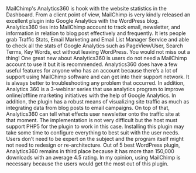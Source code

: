  MailChimp's Analytics360 is hook with the website statistics in the Dashboard. 
From a client point of view, MailChimp is very kindly released an excellent plugin into Google Analytics with the WordPress blog. Analytics360 ties into MailChimp account to track email, newsletter, and information in relation to blog post effectively and frequently. It lets people grab Traffic Stats, Email Marketing and Email List Manager Service and able to check all the stats of Google Analytics such as PageView/User, Search Terms, Key Words, ect without leaving WordPress. You would not miss out a thing!
 One great new about Analytics360 is users do not need a MailChimp account to use it but it is recommended. Analytics360 does have a few useful features for anyone who has an account because there’s a lot of support using MailChimp software and can get into their support network. It is always better to troubleshooting any problem that occurred. 
In addition, Analytics 360 is a 3-webinar series that use analytics program to improve online/offline marketing initiatives with the help of Google Analytics. In addition, the plugin has a robust means of visualizing site traffic as much as integrating data from blog posts to email campaigns. On top of that, Analytics360 can tell what effects user newsletter onto the traffic site at that moment. 
The implementation is not very difficult but the host must support PHP5 for the plugin to work in this case.  Installing this plugin may take some time to configure everything to best suit with the user needs. Users don’t need to be expert on the subject and the program itself might not need to redesign or re-architecture. Out of 5 best WordPress plugin, Analytics360 remains in third place because it has more than 150,000 downloads with an average 4.5 rating. 
In my opinion, using MailChimp is necessary because the users would get the most out of this plugin.


